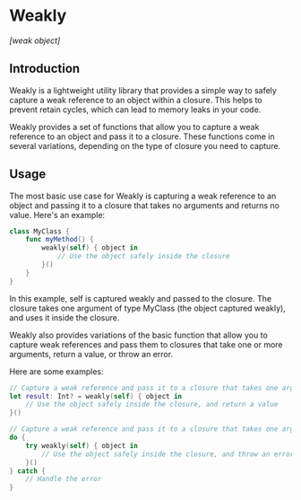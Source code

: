 # Weakly

*[weak object]*

## Introduction

Weakly is a lightweight utility library that provides a simple way to safely capture a weak reference to an object within a closure. This helps to prevent retain cycles, which can lead to memory leaks in your code.

Weakly provides a set of functions that allow you to capture a weak reference to an object and pass it to a closure. These functions come in several variations, depending on the type of closure you need to capture.

## Usage

The most basic use case for Weakly is capturing a weak reference to an object and passing it to a closure that takes no arguments and returns no value. Here's an example:

```swift
class MyClass {
    func myMethod() {
        weakly(self) { object in
            // Use the object safely inside the closure
        }()
    }
}
```

In this example, self is captured weakly and passed to the closure. The closure takes one argument of type MyClass (the object captured weakly), and uses it inside the closure.

Weakly also provides variations of the basic function that allow you to capture weak references and pass them to closures that take one or more arguments, return a value, or throw an error.

Here are some examples:

```swift
// Capture a weak reference and pass it to a closure that takes one argument and returns a value
let result: Int? = weakly(self) { object in
    // Use the object safely inside the closure, and return a value
}()

// Capture a weak reference and pass it to a closure that takes one argument and throws an error
do {
    try weakly(self) { object in
        // Use the object safely inside the closure, and throw an error if necessary
    }()
} catch {
    // Handle the error
}
```
